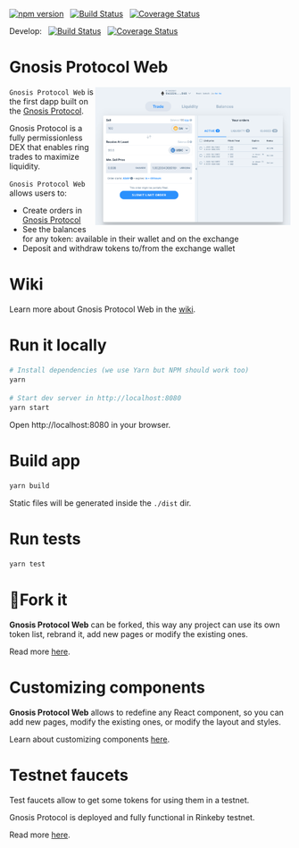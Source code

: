 [![npm version](https://img.shields.io/npm/v/@gnosis.pm/dex-react.svg?style=flat)](https://npmjs.org/package/@gnosis.pm/dex-react 'View this project on npm')
&nbsp;
[![Build Status](https://travis-ci.org/gnosis/dex-react.svg?branch=develop)](https://travis-ci.org/gnosis/dex-react)
&nbsp;
[![Coverage Status](https://coveralls.io/repos/github/gnosis/dex-react/badge.svg?branch=master)](https://coveralls.io/github/gnosis/dex-react?branch=master)

Develop:
&nbsp;
[![Build Status](https://travis-ci.org/gnosis/dex-react.svg?branch=develop)](https://travis-ci.org/gnosis/dex-react)
&nbsp;
[![Coverage Status](https://coveralls.io/repos/github/gnosis/dex-react/badge.svg?branch=develop)](https://coveralls.io/github/gnosis/dex-react?branch=develop)

# Gnosis Protocol Web

<img align="right" width="350" src="./docs/screenshot.png">

`Gnosis Protocol Web` is the first dapp built on the [Gnosis Protocol](https://docs.gnosis.io/protocol).

Gnosis Protocol is a fully permissionless DEX that enables ring trades to maximize liquidity.

`Gnosis Protocol Web` allows users to:

- Create orders in [Gnosis Protocol](https://docs.gnosis.io/protocol)
- See the balances for any token: available in their wallet and on the exchange
- Deposit and withdraw tokens to/from the exchange wallet

# Wiki

Learn more about Gnosis Protocol Web in the [wiki](https://github.com/gnosis/dex-react/wiki).

# Run it locally

```bash
# Install dependencies (we use Yarn but NPM should work too)
yarn

# Start dev server in http://localhost:8080
yarn start
```

Open http://localhost:8080 in your browser.

# Build app

```bash
yarn build
```

Static files will be generated inside the `./dist` dir.

# Run tests

```bash
yarn test
```

# 🍴Fork it

**Gnosis Protocol Web** can be forked, this way any project can use its own token list, rebrand it, add new pages or modify the existing ones.

Read more [here](https://github.com/gnosis/dex-react/wiki/Fork-project).

# Customizing components

**Gnosis Protocol Web** allows to redefine any React component, so you can add new pages, modify the existing ones, or modify the layout and styles.

Learn about customizing components [here](https://github.com/gnosis/dex-react/wiki/Customize-Components).

# Testnet faucets

Test faucets allow to get some tokens for using them in a testnet.

Gnosis Protocol is deployed and fully functional in Rinkeby testnet.

Read more [here](https://github.com/gnosis/dex-react/wiki/Testnet-faucets).
